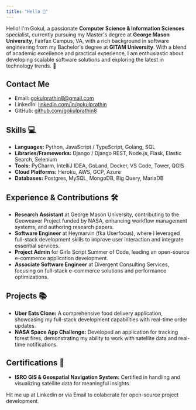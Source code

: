 ```yaml
---
title: "Hello 👋"
---
```


Hello! I'm Gokul, a passionate **Computer Science & Information Sciences** specialist, currently pursuing my Master's degree at **George Mason University**, Fairfax Campus, VA, with a rich background in software engineering from my Bachelor's degree at **GITAM University**. With a blend of academic excellence and practical experience, I am enthusiastic about developing scalable software solutions and exploring the latest in technology trends. 🚀

## Contact Me

- Email: [gokulprathin8@gmail.com](mailto:gokulprathin8@gmail.com)
- LinkedIn: [linkedin.com/in/gokulprathin](https://www.linkedin.com/in/gokulprathin)
- GitHub: [github.com/gokulprathin8](https://github.com/gokulprathin8)

## Skills 💻

- **Languages:** Python, JavaScript / TypeScript, Golang, SQL
- **Libraries/Frameworks:** Django / Django REST, Node.js, Flask, Elastic Search, Selenium
- **Tools:** PyCharm, IntelliJ IDEA, GoLand, Docker, VS Code, Tower, QGIS
- **Cloud Platforms:** Heroku, AWS, GCP, Azure
- **Databases:** Postgres, MySQL, MongoDB, Big Query, MariaDB

## Experience & Contributions 🛠

- **Research Assistant** at George Mason University, contributing to the Geoweaver Project funded by NASA, enhancing workflow management systems, and authoring research papers.
- **Software Engineer** at Heymarvin (fka Userfocus), where I leveraged full-stack development skills to improve user interaction and integrate essential services.
- **Project Admin** for Girls Script Summer of Code, leading an open-source e-commerce application development.
- **Associate Software Engineer** at Divergent Consulting Services, focusing on full-stack e-commerce solutions and performance optimizations.

## Projects 📚

- **Uber Eats Clone:** A comprehensive food delivery application, showcasing my full-stack development capabilities with real-time order updates.
- **NASA Space App Challenge:** Developed an application for tracking forest fires, demonstrating my ability to work with satellite data and real-time notifications.

## Certifications 🏅

- **ISRO GIS & Geospatial Navigation System:** Certified in handling and visualizing satellite data for meaningful insights.

Hit me up at Linkedin or via Email to colaberate for open-source project development.
